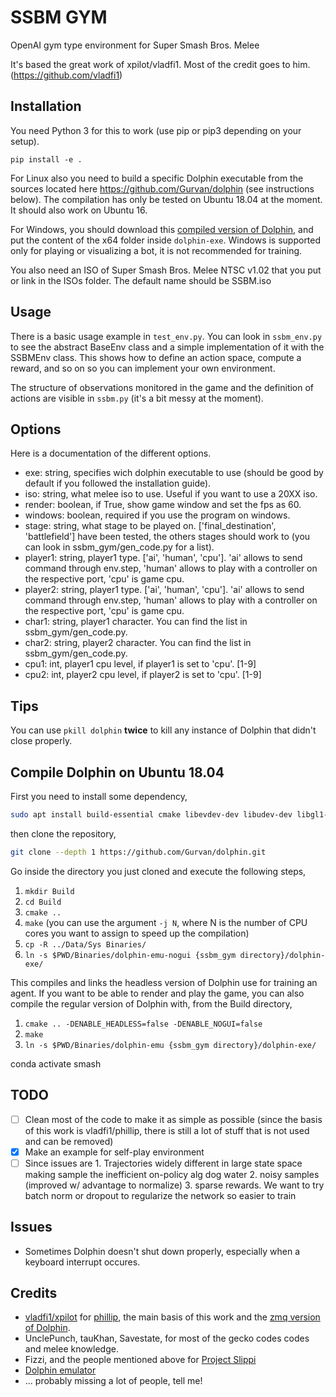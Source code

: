 # SSBM GYM

OpenAI gym type environment for Super Smash Bros. Melee

It's based the great work of xpilot/vladfi1. Most of the credit goes to him. (https://github.com/vladfi1)

## Installation

You need Python 3 for this to work (use pip or pip3 depending on your setup).

`pip install -e .`

For Linux also you need to build a specific Dolphin executable from the sources located here https://github.com/Gurvan/dolphin (see instructions below).
The compilation has only be tested on Ubuntu 18.04 at the moment.
It should also work on Ubuntu 16.

For Windows, you should download this [compiled version of Dolphin](https://github.com/vladfi1/dolphin/releases/download/v5.2-alpha/win-mw-push.zip), and put the content of the x64 folder inside `dolphin-exe`.
Windows is supported only for playing or visualizing a bot, it is not recommended for training.

You also need an ISO of Super Smash Bros. Melee NTSC v1.02 that you put or link in the ISOs folder. The default name should be SSBM.iso

## Usage

There is a basic usage example in `test_env.py`.
You can look in `ssbm_env.py` to see the abstract BaseEnv class and a simple implementation of it with the SSBMEnv class.
This shows how to define an action space, compute a reward, and so on so you can implement your own environment.

The structure of observations monitored in the game and the definition of actions are visible in `ssbm.py` (it's a bit messy at the moment).

## Options

Here is a documentation of the different options.

- exe: string, specifies wich dolphin executable to use (should be good by default if you followed the installation guide).
- iso: string, what melee iso to use. Useful if you want to use a 20XX iso.
- render: boolean, if True, show game window and set the fps as 60.
- windows: boolean, required if you use the program on windows.
- stage: string, what stage to be played on. ['final_destination', 'battlefield'] have been tested, the others stages should work to (you can look in ssbm_gym/gen_code.py for a list).
- player1: string, player1 type. ['ai', 'human', 'cpu']. 'ai' allows to send command through env.step, 'human' allows to play with a controller on the respective port, 'cpu' is game cpu.
- player2: string, player1 type. ['ai', 'human', 'cpu']. 'ai' allows to send command through env.step, 'human' allows to play with a controller on the respective port, 'cpu' is game cpu.
- char1: string, player1 character. You can find the list in ssbm_gym/gen_code.py.
- char2: string, player2 character. You can find the list in ssbm_gym/gen_code.py.
- cpu1: int, player1 cpu level, if player1 is set to 'cpu'. [1-9]
- cpu2: int, player2 cpu level, if player2 is set to 'cpu'. [1-9]


## Tips

You can use `pkill dolphin` __twice__ to kill any instance of Dolphin that didn't close properly.

## Compile Dolphin on Ubuntu 18.04

First you need to install some dependency,

```sh
sudo apt install build-essential cmake libevdev-dev libudev-dev libgl1-mesa-dev libusb-1.0.0-dev libao-dev libpulse-dev libxrandr-dev libopenal-dev libasound2-dev libzmq3-dev libgtk2.0-dev libpng-dev
```

then clone the repository,

```sh
git clone --depth 1 https://github.com/Gurvan/dolphin.git
```

Go inside the directory you just cloned and execute the following steps,

1. `mkdir Build`
2. `cd Build`
3. `cmake ..`
4. `make` (you can use the argument `-j N`, where N is the number of CPU cores you want to assign to speed up the compilation)
5. `cp -R ../Data/Sys Binaries/`
6. `ln -s $PWD/Binaries/dolphin-emu-nogui {ssbm_gym directory}/dolphin-exe/`

This compiles and links the headless version of Dolphin use for training an agent. If you want to be able to render and play the game, you can also compile the regular version of Dolphin with, from the Build directory,

1. `cmake .. -DENABLE_HEADLESS=false -DENABLE_NOGUI=false`
2. `make`
3. `ln -s $PWD/Binaries/dolphin-emu {ssbm_gym directory}/dolphin-exe/`

conda activate smash

## TODO

- [ ] Clean most of the code to make it as simple as possible (since the basis of this work is vladfi1/phillip, there is still a lot of stuff that is not used and can be removed)
- [x] Make an example for self-play environment
- [ ] Since issues are 1. Trajectories widely different in large state space making sample the inefficient on-policy alg dog water 2. noisy samples (improved w/ advantage to normalize) 3. sparse rewards. We want to try batch norm or dropout to regularize the network so easier to train

## Issues

- Sometimes Dolphin doesn't shut down properly, especially when a keyboard interrupt occures.

## Credits

- [vladfi1/xpilot](https://github.com/vladfi1/) for [phillip](https://github.com/vladfi1/phillip), the main basis of this work and the [zmq version of Dolphin](https://github.com/vladfi1/dolphin/tree/new-zmq-exi).
- UnclePunch, tauKhan, Savestate, for most of the gecko codes codes and melee knowledge.
- Fizzi, and the people mentioned above for [Project Slippi](https://github.com/project-slippi)
- [Dolphin emulator](https://github.com/dolphin-emu)
- ... probably missing a lot of people, tell me!
